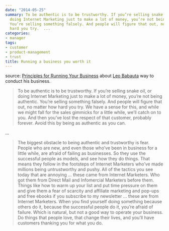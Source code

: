 ```yaml
---
date: "2014-05-25"
summary: To be authentic is to be trustworthy. If you’re selling snake oil, or
  doing Internet Marketing just to make a lot of money, you’re not being authentic.
  You’re selling something falsely. And people will figure that out, no matter how
  hard you try.  ...
categories:
- manager
tags:
- customer
- product-management
- trust
title: Running a business you worth it
---
```


source: [Principles for Running Your Business](http://blog.gumroad.com/post/85850299853/principles-for-running-your-business) about [Leo Babauta](http://leobabauta.com/bio) way to conduct his business.

> To be authentic is to be trustworthy. If you’re selling snake oil, or doing Internet Marketing just to make a lot of money, you’re not being authentic. You’re selling something falsely. And people will figure that out, no matter how hard you try. We have a sense for this, and while we might fall for the sales gimmicks for a little while, we’ll catch on to you. And then you’ve lost the respect of that customer, probably forever. Avoid this by being as authentic as you can.

...

> The biggest obstacle to being authentic and trustworthy is fear. People who are new, and even those who’ve been in business for a little while, are afraid of failing as businesses. So they use the successful people as models, and see how they do things. That means they follow in the footsteps of Internet Marketers who’ve made millions being untrustworthy and pushy. All of the tactics you see today that are annoying … these came from Internet Marketers. Who got them from Direct Mail and Infomercial Marketers before them. Things like how to warm up your list and put time pressure on them and give them a fear of scarcity and affiliate marketing and pop-ups and free ebooks if you subscribe to my newsletter … these are from Internet Marketers. When you find yourself doing something because others do it, because the successful people do it, you’re afraid of failure. Which is natural, but not a good way to operate your business. Do things that people love, that change their lives, and you’ll have customers thanking you for what you do.
